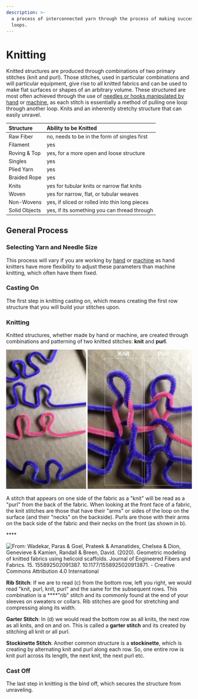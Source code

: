 ```yaml
---
description: >-
  a process of interconnected yarn through the process of making successive
  loops.
---
```


# Knitting

Knitted structures are produced through combinations of two primary stitches \(knit and purl\). Those stitches, used in particular combinations and will particular equipment, give rise to all knitted fabrics and can be used to make flat surfaces or shapes of an arbitrary volume.  These structured are most often achieved through the use of [needles or hooks manipulated by hand](hand-knitting.md) or [machine](machine-knitting.md), as each stitch is essentially a method of pulling one loop through another loop. Knits and an inherently stretchy structure that can easily unravel.

| Structure | Ability to be Knitted |
| :--- | :--- |
| Raw Fiber | no, needs to be in the form of singles first |
| Filament | yes |
| Roving & Top | yes, for a more open and loose structure  |
| Singles | yes |
| Plied Yarn | yes |
| Braided Rope | yes |
| Knits | yes for tubular knits or narrow flat knits |
| Woven | yes for narrow, flat, or tubular weaves |
| Non-Wovens | yes, if sliced or rolled into thin long pieces |
| Solid Objects | yes, if its something you can thread through  |

## General Process

### **Selecting Yarn and Needle Size**

This process will vary if you are working by [hand](hand-knitting.md) or [machine](machine-knitting.md) as hand knitters have more flexibility to adjust these parameters than machine knitting, which often have them fixed. 

### Casting On

The first step in knitting casting on, which means creating the first row structure that you will build your stitches upon. 

### Knitting

Knitted structures, whether made by hand or machine,  are created through combinations and patterning of two knitted stitches: **knit** and **purl**.

![](../../.gitbook/assets/so_yarn_examples.039.jpeg)

 A stitch that appears on one side of the fabric as a "knit" will be read as a "purl" from the back of the fabric. When looking at the front face of a fabric, the knit stitches are those that have their "arms" or sides of the loop on the surface \(and their "necks" on the backside\). Purls are those with their arms on the back side of the fabric and their necks on the front \(as shown in b\). 

\*\*\*\*

![From: Wadekar, Paras &amp; Goel, Prateek &amp; Amanatides, Chelsea &amp; Dion, Genevieve &amp; Kamien, Randall &amp; Breen, David. \(2020\). Geometric modeling of knitted fabrics using helicoid scaffolds. Journal of Engineered Fibers and Fabrics. 15. 155892502091387. 10.1177/1558925020913871. - Creative Commons Attribution 4.0 International](../../.gitbook/assets/a-knit-stitches-b-purl-stitches-c-rib-fabric-and-d-garter-fabric.png)

**Rib Stitch**: If we are to read \(c\) from the bottom row, left you right, we would read "knit, purl, knit, purl" and the same for the subsequent rows. This combination is a ****"rib" stitch and its commonly found at the end of your sleeves on sweaters or collars. Rib stitches are good for stretching and compressing along its width.

**Garter Stitch**: In \(d\) we would read the bottom row as all knits, the next row as all knits, and on and on. This is called a **garter stitch** and its created by stitching all knit or all purl. 

**Stockinette Stitch**: Another common structure is a **stockinette**, which is creating by alternating knit and purl along each row.  So, one entire row is knit purl across its length, the next knit, the next purl etc. 

### Cast Off

The last step in knitting is the bind off, which secures the structure from unraveling. 



### 

